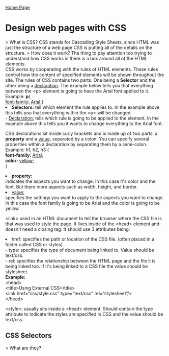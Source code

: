 [Home Page](README.md)

<!DOCTYPE html>
<html>
<title>DISCUSSION_05</title>
<body>
        <h1>Design web pages with CSS</h1>
        > What is CSS?
        CSS stands for Cascading Style Sheets, since HTML was just the structure of a web page CSS is putting all of the details on the structure.
        > How does it work?
        The thing to pay attention too trying to understand how CSS works is there is a box around all of the HTML elements. <br>
        CSS works by cooperating with the rules of HTML elements. These rules control how the content of specified elements will be shown throughout the site.
        The rules of CSS contains two parts. One being a <b>Selector</b> and the other being a <u>declaration</u>. The example below tells you that everything between the &lt;p&gt; element is going to have the Arial font applied to it.<br>
                Example: <b>p</b>{ <br>
                    <u>font-family: Arial;</u>}<br>
        <li><b>Selectors:</b> tell which element the rule applies to. In the example above this tells you that everything within the &lt;p&gt; will be changed.<br></li>
        - <u>Declaration:</u> tells which rule is going to be applied to the element. In the example above this tells you it wants to change everything to the Arial font.<br>
        <p>
        CSS declarations sit inside curly brackets and is made up of two parts: a <b>property</b> and a <u>value</u>, separated by a colon. You can specify several properties within a declaration by separating them by a semi-colon. <br>
                Example: h1, h2, h3 {<br>
                                <b>font-family:</b> <u>Arial;</u><br>
                                <b>color:</b> <u>yellow;</u><br>
                                }<br>
        <li><b>property:</b></li> indicates the aspects you want to change. In this case it's color and the font. But there more aspects such as width, height, and border. <br>
        <li><u>value:</u></li> specifies the settings you want to apply to the aspects you want to change. In this case the font family is going to be Arial and the color is going to be yellow <br>
        </p>
        <p>
        &lt;link&gt; used in an HTML document to tell the browser where the CSS file is that was used to style the page. It lives inside of the &lt;head&gt; element and doesn't need a closing tag. It should use 3 attributes being:<br>
        <li>href: specifies the path or location of the CSS file. (often placed in a folder called CSS or styles).<br>
        - type: specifies the type of document being linked to. Value should be text/css.<br>
        - rel: specifies the relationship between the HTML page and the file it is being linked too. If it's being linked to a CSS file the value should be stylesheet.<br>
        <b>Example:</b><br>
                &lt;head&gt;<br>
                        &lt;title&gt;Using External CSS&lt;/title&gt;<br>
                        &lt;link href=&ldquo;css/style.css&rdquo; type=&ldquo;text/css&rdquo; rel=&ldquo;stylesheet&rdquo;/&gt;<br>
                &lt;/head&gt;<br>
        </p>
        <p>
        &lt;style&gt;: usually sits inside a &lt;head&gt; element. Should contain the type attribute to indicate the styles are specified in CSS and the value should be text/css.
        </p>
        <h2>CSS Selectors</h2>
        > What are they?






</body>
</html>
